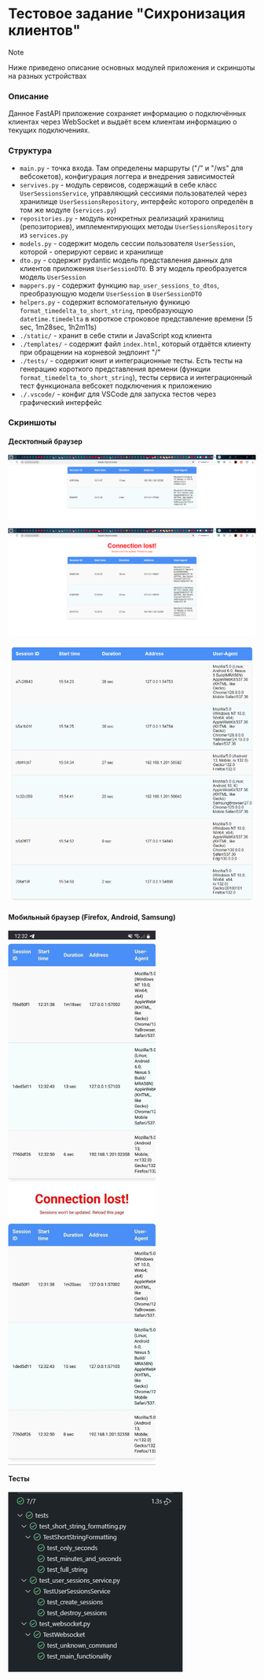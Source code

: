 # Тестовое задание "Сихронизация клиентов"

> [!NOTE]
> Ниже приведено описание основных модулей приложения и скриншоты на разных устройствах

### Описание

Данное FastAPI приложение сохраняет информацию о подключённых клиентах через WebSocket и выдаёт всем клиентам информацию о текущих подключениях.


### Структура

- `main.py` - точка входа. Там определены маршруты ("/" и "/ws" для вебсокетов), конфигурация логгера и внедрения зависимостей
- `servives.py` - модуль сервисов, содержащий в себе класс `UserSessionsService`, управляющий сессиями пользователей через хранилище `UserSessionsRepository`, интерфейс которого определён в том же модуле (`services.py`)
- `repositories.py` - модуль конкретных реализаций хранилищ (репозиториев), имплементирующих методы `UserSessionsRepository` из `services.py`
- `models.py` - содержит модель сессии пользователя `UserSession`, которой - оперируют сервис и хранилище
- `dto.py` - содержит pydantic модель представления данных для клиентов приложения `UserSessionDTO`. В эту модель преобразуется модель `UserSession`
- `mappers.py` - содержит функцию `map_user_sessions_to_dtos`, преобразующую модели `UserSession` в `UserSessionDTO`
- `helpers.py` - содержит вспомогательную функицю `format_timedelta_to_short_string`, преобразующую `datetime.timedelta` в короткое строковое представление времени (5 sec, 1m28sec, 1h2m11s)
- `./static/` - хранит в себе стили и JavaScript код клиента
- `./templates/` - содержит файл `index.html`, который отдаётся клиенту при обращении на корневой эндпоинт "/"
- `./tests/` - содержит юнит и интеграционные тесты. Есть тесты на генерацию короткого представления времени (функции `format_timedelta_to_short_string`), тесты сервиса и интеграционный тест функционала вебсокет подключения к приложению
- `./.vscode/` - конфиг для VSCode для запуска тестов через графический интерфейс


### Скриншоты

#### Десктопный браузер

![chromiun](assets/chromium.png)


![chromium connection lost](assets/chromium_connection_lost.png)


![many connections](assets/many_connections.png)


#### Мобильный браузер (Firefox, Android, Samsung)

<img src="assets/samsung.jpg" alt="samsung" width=300 style="display: block"/>

<img src="assets/samsung_connection_lost.jpg" alt="samsung connection lost" width=300 style="display: block"/>


#### Тесты

![tests](assets/image.png)
